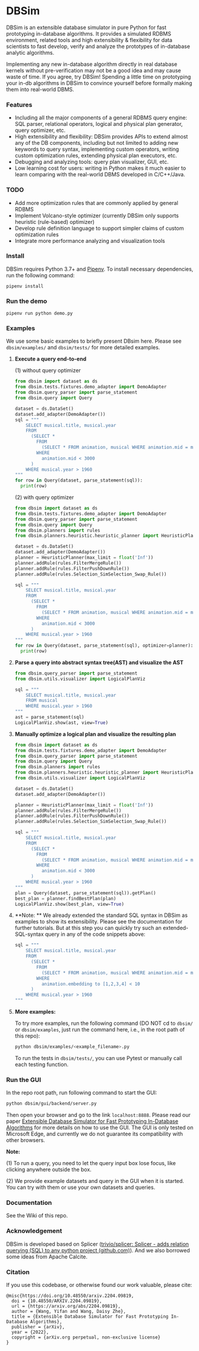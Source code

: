 # DBSim

DBSim is an extensible database simulator in pure Python for fast prototyping in-database algorithms. It provides a simulated RDBMS environment, related tools and high extensibility & flexibility for data scientists to fast develop, verify and analyze the prototypes of in-database analytic algorithms. 

Implementing any new in-database algorithm directly in real database kernels without pre-verification may not be a good idea and may cause waste of time. If you agree, try DBSim! Spending a little time on prototyping your in-db algorithms in DBSim to convince yourself before formally making them into real-world DBMS. 

### Features

* Including all the major components of a general RDBMS query engine: SQL parser, relational operators, logical and physical plan generator, query optimizer, etc. 
* High extensibility and flexibility: DBSim provides APIs to extend almost any of the DB components, including but not limited to adding new keywords to query syntax, implementing custom operators, writing custom optimization rules, extending physical plan executors, etc.
* Debugging and analyzing tools: query plan visualizer, GUI, etc.
* Low learning cost for users: writing in Python makes it much easier to learn comparing with the real-world DBMS developed in C/C++/Java. 

### TODO

* Add more optimization rules that are commonly applied by general RDBMS
* Implement Volcano-style optimizer (currently DBSim only supports heuristic (rule-based) optimizer)
* Develop rule definition language to support simpler claims of custom optimization rules
* Integrate more performance analyzing and visualization tools 

### Install 

DBSim requires Python 3.7+ and [Pipenv](https://pipenv.pypa.io/en/latest/). To install necessary dependencies, run the following command:

```
pipenv install
```

### Run the demo

```
pipenv run python demo.py
```

### Examples

We use some basic examples to briefly present DBsim here. Please see `dbsim/examples/` and `dbsim/tests/` for more detailed examples.

1. **Execute a query end-to-end**

   (1) without query optimizer

   ```python
   from dbsim import dataset as ds
   from dbsim.tests.fixtures.demo_adapter import DemoAdapter
   from dbsim.query_parser import parse_statement
   from dbsim.query import Query
   
   dataset = ds.DataSet()
   dataset.add_adapter(DemoAdapter())
   sql = """
       SELECT musical.title, musical.year
       FROM 
         (SELECT * 
           FROM 
             (SELECT * FROM animation, musical WHERE animation.mid = musical.mid) 
           WHERE 
             animation.mid < 3000
         )
       WHERE musical.year > 1960
   """
   for row in Query(dataset, parse_statement(sql)):
     print(row)
   ```

   (2) with query optimizer

   ```python
   from dbsim import dataset as ds
   from dbsim.tests.fixtures.demo_adapter import DemoAdapter
   from dbsim.query_parser import parse_statement
   from dbsim.query import Query
   from dbsim.planners import rules
   from dbsim.planners.heuristic.heuristic_planner import HeuristicPlanner
   
   dataset = ds.DataSet()
   dataset.add_adapter(DemoAdapter())
   planner = HeuristicPlanner(max_limit = float('Inf'))
   planner.addRule(rules.FilterMergeRule())
   planner.addRule(rules.FilterPushDownRule())
   planner.addRule(rules.Selection_SimSelection_Swap_Rule())
   
   sql = """
       SELECT musical.title, musical.year
       FROM 
         (SELECT * 
           FROM 
             (SELECT * FROM animation, musical WHERE animation.mid = musical.mid) 
           WHERE 
             animation.mid < 3000
         )
       WHERE musical.year > 1960
   """
   for row in Query(dataset, parse_statement(sql), optimizer=planner):
     print(row)
   ```

   

2. **Parse a query into abstract syntax tree(AST) and visualize the AST**

   ```python
   from dbsim.query_parser import parse_statement
   from dbsim.utils.visualizer import LogicalPlanViz 
   
   sql = """
       SELECT musical.title, musical.year
       FROM musical
       WHERE musical.year > 1960
   """
   ast = parse_statement(sql)
   LogicalPlanViz.show(ast, view=True)
   ```

   

3. **Manually optimize a logical plan and visualize the resulting plan** 

   ```python
   from dbsim import dataset as ds
   from dbsim.tests.fixtures.demo_adapter import DemoAdapter
   from dbsim.query_parser import parse_statement
   from dbsim.query import Query
   from dbsim.planners import rules
   from dbsim.planners.heuristic.heuristic_planner import HeuristicPlanner
   from dbsim.utils.visualizer import LogicalPlanViz 
   
   dataset = ds.DataSet()
   dataset.add_adapter(DemoAdapter())
   
   planner = HeuristicPlanner(max_limit = float('Inf'))
   planner.addRule(rules.FilterMergeRule())
   planner.addRule(rules.FilterPushDownRule())
   planner.addRule(rules.Selection_SimSelection_Swap_Rule())
   
   sql = """
       SELECT musical.title, musical.year
       FROM 
         (SELECT * 
           FROM 
             (SELECT * FROM animation, musical WHERE animation.mid = musical.mid) 
           WHERE 
             animation.mid < 3000
         )
       WHERE musical.year > 1960
   """
   plan = Query(dataset, parse_statement(sql)).getPlan()
   best_plan = planner.findBestPlan(plan)
   LogicalPlanViz.show(best_plan, view=True)
   ```

   

4. **Note: ** We already extended the standard SQL syntax in DBSim as examples to show its extensibility. Please see the documentation for further tutorials. But at this step you can quickly try such an extended-SQL-syntax query in any of the code snippets above:

   ```python
   sql = """
       SELECT musical.title, musical.year
       FROM 
         (SELECT * 
           FROM 
             (SELECT * FROM animation, musical WHERE animation.mid = musical.mid) 
           WHERE 
             animation.embedding to [1,2,3,4] < 10
         )
       WHERE musical.year > 1960
   """
   ```

   

5. **More examples:**

   To try more examples, run the following command (DO NOT cd to `dbsim/` or `dbsim/examples`, just run the command here, i.e., in the root path of this repo):

   ```bash
   python dbsim/examples/<example_filename>.py
   ```

   To run the tests in `dbsim/tests/`, you can use Pytest or manually call each testing function.

### Run the GUI

In the repo root path, run following command to start the GUI:

```bash
python dbsim/gui/backend/server.py
```

Then open your browser and go to the link `localhost:8888`. Please read our paper [Extensible Database Simulator for Fast Prototyping In-Database Algorithms](https://arxiv.org/abs/2204.09819) for more details on how to use the GUI. The GUI is only tested on Microsoft Edge, and currently we do not guarantee its compatibility with other browsers.

**Note:** 

(1) To run a query, you need to let the query input box lose focus, like clicking anywhere outside the box.

(2) We provide example datasets and query in the GUI when it is started. You can try with them or use your own datasets and queries.

### Documentation

See the Wiki of this repo.

### Acknowledgement 

DBSim is developed based on Splicer ([trivio/splicer: Splicer - adds relation querying (SQL) to any python project (github.com)](https://github.com/trivio/splicer)). And we also borrowed some ideas from Apache Calcite.

### Citation

If you use this codebase, or otherwise found our work valuable, please cite:

```
@misc{https://doi.org/10.48550/arxiv.2204.09819,
  doi = {10.48550/ARXIV.2204.09819},
  url = {https://arxiv.org/abs/2204.09819},
  author = {Wang, Yifan and Wang, Daisy Zhe},
  title = {Extensible Database Simulator for Fast Prototyping In-Database Algorithms},
  publisher = {arXiv},
  year = {2022},
  copyright = {arXiv.org perpetual, non-exclusive license}
}
```

